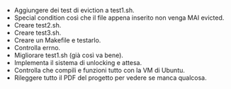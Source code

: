 - Aggiungere dei test di eviction a test1.sh.
- Special condition così che il file appena inserito non venga MAI evicted.
- Creare test2.sh.
- Creare test3.sh.
- Creare un Makefile e testarlo.
- Controlla errno.
- Migliorare test1.sh (già così va bene).
- Implementa il sistema di unlocking e attesa.
- Controlla che compili e funzioni tutto con la VM di Ubuntu.
- Rileggere tutto il PDF del progetto per vedere se manca qualcosa.